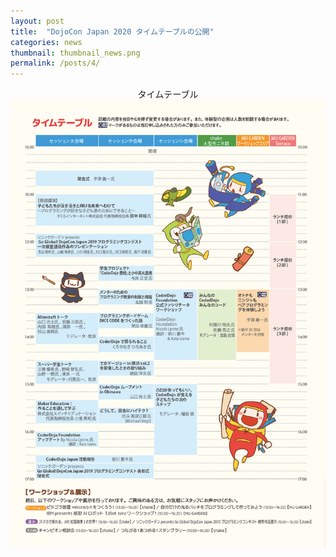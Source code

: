 ```yaml
---
layout: post
title:  "DojoCon Japan 2020 タイムテーブルの公開"
categories: news
thumbnail: thumbnail_news.png
permalink: /posts/4/
---
```


<div style="text-align: center;">
 タイムテーブル
</div>
<img src="/img/timetable.png/">

